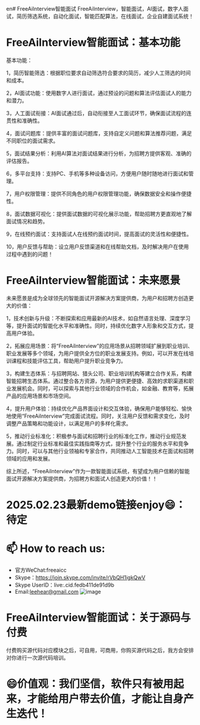 en# FreeAiInterview智能面试
FreeAiInterview，智能面试，AI面试，数字人面试，简历筛选系统，自动化面试，智能匹配算法，在线面试，企业自建面试系统！

# FreeAiInterview智能面试：基本功能

基本功能：

1，简历智能筛选：根据职位要求自动筛选符合要求的简历，减少人工筛选的时间和成本。
    
2，AI面试功能：使用数字人进行面试，通过预设的问题和算法评估面试人的能力和潜力。
    
3，人工面试衔接：AI面试通过后，自动衔接至人工面试环节，确保面试流程的连贯性和准确性。
    
4，面试问题库：提供丰富的面试问题库，支持自定义问题和算法推荐问题，满足不同职位的面试需求。
    
5，面试结果分析：利用AI算法对面试结果进行分析，为招聘方提供客观、准确的评估报告。
    
6，多平台支持：支持PC、手机等多种设备访问，方便用户随时随地进行面试和管理。
    
7，用户权限管理：提供不同角色的用户权限管理功能，确保数据安全和操作便捷性。
    
8，面试数据可视化：提供面试数据的可视化展示功能，帮助招聘方更直观地了解面试情况和趋势。

9，在线预约面试：支持面试人在线预约面试时间，提高面试的灵活性和便捷性。

10，用户反馈与帮助：设立用户反馈渠道和在线帮助文档，及时解决用户在使用过程中遇到的问题！

# FreeAiInterview智能面试：未来愿景

未来愿景是成为全球领先的智能面试开源解决方案提供商，为用户和招聘方创造更大的价值：

1，技术创新与升级：不断探索和应用最新的AI技术，如自然语言处理、深度学习等，提升面试的智能化水平和准确性。同时，持续优化数字人形象和交互方式，提高用户体验。

2，拓展应用场景：将“FreeAiInterview”的应用场景从招聘领域扩展到职业培训、职业发展等多个领域，为用户提供全方位的职业发展支持。例如，可以开发在线培训课程和技能评估工具，帮助用户提升职业竞争力。

3，构建生态体系：与招聘网站、猎头公司、职业培训机构等建立合作关系，构建智能招聘生态体系。通过整合各方资源，为用户提供更便捷、高效的求职渠道和职业发展机会。同时，可以探索与其他行业领域的合作机会，如金融、教育等，拓展产品的应用场景和市场空间。

4，提升用户体验：持续优化产品界面设计和交互体验，确保用户能够轻松、愉快地使用“FreeAiInterview”完成面试流程。同时，关注用户反馈和需求变化，及时调整产品策略和功能设计，以满足用户的多样化需求。

5，推动行业标准化：积极参与面试和招聘行业的标准化工作，推动行业规范发展。通过制定行业标准和最佳实践指南等方式，提升整个行业的服务水平和竞争力。同时，可以与其他行业领袖和专家合作，共同推动人工智能技术在面试和招聘领域的应用和发展。

综上所述，“FreeAiInterview”作为一款智能面试系统，有望成为用户信赖的智能面试开源解决方案提供商，为招聘方和面试人创造更大的价值！！

# 2025.02.23最新demo链接enjoy😄：待定

# 📫 How to reach us:
- 官方WeChat:freeaicc
- Skype：https://join.skype.com/invite/rVbQH1igkQwV
- Skype UserID：live:.cid.fedb411de91d9b
- Email:leehear@gmail.com 
![image](https://github.com/user-attachments/assets/1da1fbaa-6da9-4b7f-99b9-f9ac6a5bfa39)

# FreeAiInterview智能面试：关于源码与付费
付费购买源代码对应模块之后，可自用，可商用，你购买源代码之后，我方会安排对你进行一次源代码培训。

# 😄价值观：我们坚信，软件只有被用起来，才能给用户带去价值，才能让自身产生迭代！
